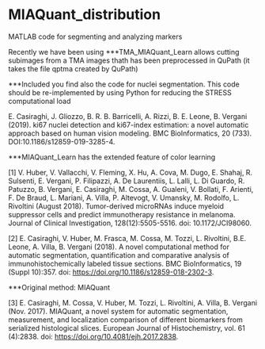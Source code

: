 # MIAQuant_distribution
MATLAB code for segmenting and analyzing markers


Recently we have been using 
***TMA_MIAQuant_Learn allows cutting subimages from a TMA images thath has been preprocessed in QuPath (it takes the file qptma created by QuPath)


***Included you find also the code for nuclei segmentation. This code should be re-implemented by using Python for reducing the STRESS computational load

E. Casiraghi, J. Gliozzo, B. R. B. Barricelli, A. Rizzi, B. E. Leone, B. Vergani (2019). ki67 nuclei detection and
ki67-index estimation: a novel automatic approach based on human vision modeling. BMC BioInformatics,
20 (733). DOI:10.1186/s12859-019-3285-4.


***MIAQuant_Learn has the extended feature of color learning

[1] V. Huber, V. Vallacchi, V. Fleming, X. Hu, A. Cova, M. Dugo, E. Shahaj, R. Sulsenti, E. Vergani, P. Filipazzi,
A. De Laurentiis, L. Lalli, L. Di Guardo, R. Patuzzo, B. Vergani, E. Casiraghi, M. Cossa, A. Gualeni, V.
Bollati, F. Arienti, F. De Braud, L. Mariani, A. Villa, P. Altevogt, V. Umansky, M. Rodolfo, L. Rivoltini
(August 2018). Tumor-derived microRNAs induce myeloid suppressor cells and predict immunotherapy
resistance in melanoma. Journal of Clinical Investigation, 128(12):5505-5516. doi: 10.1172/JCI98060.

[2] E. Casiraghi, V. Huber, M. Frasca, M. Cossa, M. Tozzi, L. Rivoltini, B.E. Leone, A. Villa, B. Vergani (2018). A novel computational method for automatic segmentation, quantification and comparative
analysis of immunohistochemically labeled tissue sections. BMC BioInformatics, 19 (Suppl 10):357. doi:
https://doi.org/10.1186/s12859-018-2302-3.




***Original method: MIAQuant

[3] E. Casiraghi, M. Cossa, V. Huber, M. Tozzi, L. Rivoltini, A. Villa, B. Vergani (Nov. 2017). MIAQuant,
a novel system for automatic segmentation, measurement, and localization comparison of different
biomarkers from serialized histological slices. European Journal of Histochemistry, vol. 61 (4):2838. doi:
https://doi.org/10.4081/ejh.2017.2838.
